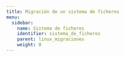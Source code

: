```yaml
---
title: Migración de un sistema de ficheros
menu:
  sidebar:
    name: Sistema de ficheros
    identifier: sistema_de_ficheros
    parent: linux_migraciones
    weight: 0
---
```

